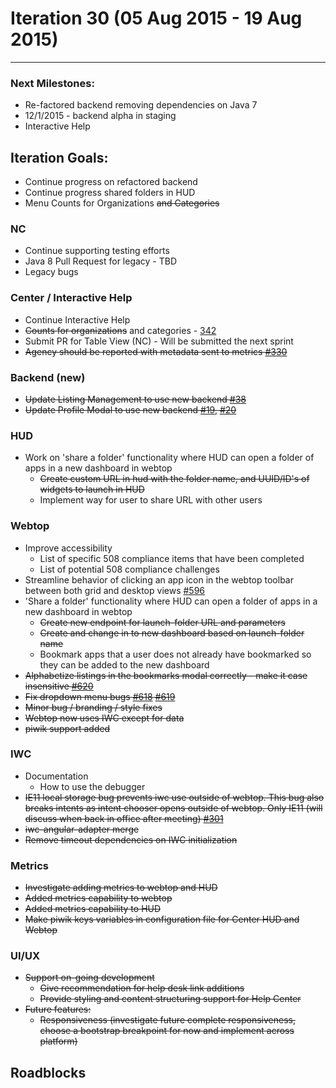# Iteration 30 (05 Aug 2015 - 19 Aug 2015)

*** 
### Next Milestones:
* Re-factored backend removing dependencies on Java 7
* 12/1/2015 - backend alpha in staging  
* Interactive Help

## Iteration Goals:
* Continue progress on refactored backend
* Continue progress shared folders in HUD
* Menu Counts for Organizations ~~and Categories~~

### NC
* Continue supporting testing efforts
* Java 8 Pull Request for legacy - TBD
* Legacy bugs

### Center / Interactive Help
* Continue Interactive Help
* ~~Counts for organizations~~ and categories - [342](https://github.com/ozone-development/ozp-center/issues/342)
* Submit PR for Table View (NC)  - Will be submitted the next sprint
* ~~Agency should be reported with metadata sent to metrics [#330](https://github.com/ozone-development/ozp-center/issues/330)~~

### Backend (new)
* ~~Update Listing Management to use new backend [#38](https://github.com/ozone-development/ozp-backend/issues/38)~~
* ~~Update Profile Modal to use new backend [#19](https://github.com/ozone-development/ozp-backend/issues/19), [#20](https://github.com/ozone-development/ozp-backend/issues/20)~~

### HUD
* Work on 'share a folder' functionality where HUD can open a folder of apps in a new dashboard in webtop
  * ~~Create custom URL in hud with the folder name, and UUID/ID's of widgets to launch in HUD~~
  * Implement way for user to share URL with other users 

### Webtop
* Improve accessibility
  * List of specific 508 compliance items that have been completed
  * List of potential 508 compliance challenges
* Streamline behavior of clicking an app icon in the webtop toolbar between both grid and desktop views [#596](http://github.com/ozone-development/ozp-webtop/issues/596)
* 'Share a folder' functionality where HUD can open a folder of apps in a new dashboard in webtop
  * ~~Create new endpoint for launch-folder URL and parameters~~
  * ~~Create and change in to new dashboard based on launch-folder name~~
  * Bookmark apps that a user does not already have bookmarked so they can be added to the new dashboard
* ~~Alphabetize listings in the bookmarks modal correctly - make it case insensitive [#620](http://github.com/ozone-development/ozp-webtop/issues/620)~~
* ~~Fix dropdown menu bugs [#618](http://github.com/ozone-development/ozp-webtop/issues/618) [#619](http://github.com/ozone-development/ozp-webtop/issues/619)~~
* ~~Minor bug / branding / style fixes~~
* ~~Webtop now uses IWC except for data~~
* ~~piwik support added~~

### IWC
* Documentation
  * How to use the debugger
* ~~IE11 local storage bug prevents iwc use outside of webtop. This bug also breaks intents as intent chooser opens outside of webtop. Only IE11 (will discuss when back in office after meeting) [#301](
https://github.com/ozone-development/ozp-iwc/issues/301)~~
* ~~iwc-angular-adapter merge~~
* ~~Remove timeout dependencies on IWC initialization~~


### Metrics
* ~~Investigate adding metrics to webtop and HUD~~
* ~~Added metrics capability to webtop~~
* ~~Added metrics capability to HUD~~
* ~~Make piwik keys variables in configuration file for Center HUD and Webtop~~

### UI/UX
* ~~Support on-going development~~
  * ~~Give recommendation for help desk link additions~~
  * ~~Provide styling and content structuring support for Help Center~~
* ~~Future features:~~
  * ~~Responsiveness (investigate future complete responsiveness, choose a bootstrap breakpoint for now and implement across platform)~~

## Roadblocks